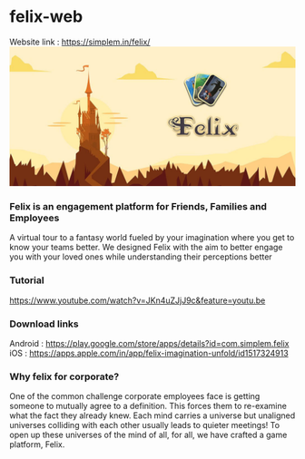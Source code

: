 # felix-web
Website link : https://simplem.in/felix/ </br>
![alt_text](https://github.com/goyalavishi/felix-web/blob/master/images/unnamed.jpg)

### Felix is an engagement platform for Friends, Families and Employees
A virtual tour to a fantasy world fueled by your imagination where you get to know your teams better.
We designed Felix with the aim to better engage you with your loved ones while understanding their perceptions better

### Tutorial
https://www.youtube.com/watch?v=JKn4uZJjJ9c&feature=youtu.be

### Download links
Android : https://play.google.com/store/apps/details?id=com.simplem.felix </br>
iOS     : https://apps.apple.com/in/app/felix-imagination-unfold/id1517324913

### Why felix for corporate?
One of the common challenge corporate employees face is getting someone to mutually agree to a definition. This forces them to re-examine what the fact they already knew. Each mind carries a universe but unaligned universes colliding with each other usually leads to quieter meetings! To open up these universes of the mind of all, for all, we have crafted a game platform, Felix.
